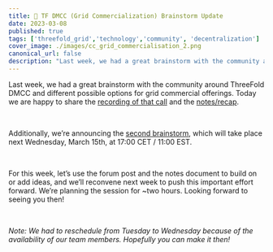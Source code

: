 ```yaml
---
title: 🧠 TF DMCC (Grid Commercialization) Brainstorm Update
date: 2023-03-08
published: true
tags: ['threefold_grid','technology','community', 'decentralization']
cover_image: ./images/cc_grid_commercialisation_2.png
canonical_url: false
description: "Last week, we had a great brainstorm with the community around ThreeFold DMCC and different possible options for grid commercial offerings. Today we are happy to share the recording of that call and the notes. Additionally, we’re announcing the second brainstorm."
---
```


Last week, we had a great brainstorm with the community around ThreeFold DMCC and different possible options for grid commercial offerings. Today we are happy to share the [recording of that call](https://vimeo.com/805551923/69eec7163f) and the [notes/recap](https://docs.google.com/document/d/1Iku8ZyrwagxdcLJvbOmTm4OA_QVwV6BC-gtUiCLh2Cs/edit?usp=sharing).

<br/>

Additionally, we’re announcing the [second brainstorm](https://forum.threefold.io/t/threefold-dmcc-grid-commercialization-brainstorm-round-two/3835), which will take place next Wednesday, March 15th, at 17:00 CET / 11:00 EST.

<br/>

For this week, let’s use the forum post and the notes document to build on or add ideas, and we’ll reconvene next week to push this important effort forward. We’re planning the session for ~two hours. Looking forward to seeing you then!

<br/>

_Note: We had to reschedule from Tuesday to Wednesday because of the availability of our team members. Hopefully you can make it then!_